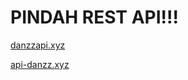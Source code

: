 # PINDAH REST API!!!

<a href="https://danzzapi.xyz">danzzapi.xyz</a>

<a href="https://api-danzz.xyz">api-danzz.xyz</a>

